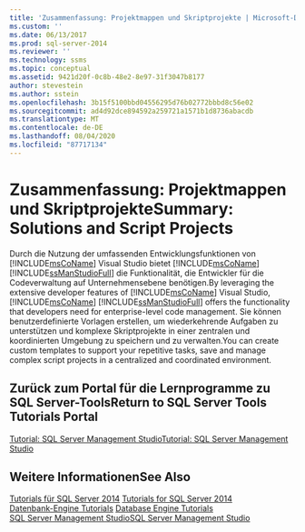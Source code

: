 ```yaml
---
title: 'Zusammenfassung: Projektmappen und Skriptprojekte | Microsoft-Dokumentation'
ms.custom: ''
ms.date: 06/13/2017
ms.prod: sql-server-2014
ms.reviewer: ''
ms.technology: ssms
ms.topic: conceptual
ms.assetid: 9421d20f-0c8b-48e2-8e97-31f3047b8177
author: stevestein
ms.author: sstein
ms.openlocfilehash: 3b15f5100bbd04556295d76b02772bbbd8c56e02
ms.sourcegitcommit: ad4d92dce894592a259721a1571b1d8736abacdb
ms.translationtype: MT
ms.contentlocale: de-DE
ms.lasthandoff: 08/04/2020
ms.locfileid: "87717134"
---
```

# <a name="summary-solutions-and-script-projects"></a><span data-ttu-id="5f9ba-102">Zusammenfassung: Projektmappen und Skriptprojekte</span><span class="sxs-lookup"><span data-stu-id="5f9ba-102">Summary: Solutions and Script Projects</span></span>
  <span data-ttu-id="5f9ba-103"> Durch die Nutzung der umfassenden Entwicklungsfunktionen von [!INCLUDE[msCoName](../../includes/msconame-md.md)] Visual Studio bietet [!INCLUDE[msCoName](../../includes/msconame-md.md)] [!INCLUDE[ssManStudioFull](../../includes/ssmanstudiofull-md.md)] die Funktionalität, die Entwickler für die Codeverwaltung auf Unternehmensebene benötigen.</span><span class="sxs-lookup"><span data-stu-id="5f9ba-103">By leveraging the extensive developer features of [!INCLUDE[msCoName](../../includes/msconame-md.md)] Visual Studio, [!INCLUDE[msCoName](../../includes/msconame-md.md)] [!INCLUDE[ssManStudioFull](../../includes/ssmanstudiofull-md.md)] offers the functionality that developers need for enterprise-level code management.</span></span> <span data-ttu-id="5f9ba-104">Sie können benutzerdefinierte Vorlagen erstellen, um wiederkehrende Aufgaben zu unterstützen und komplexe Skriptprojekte in einer zentralen und koordinierten Umgebung zu speichern und zu verwalten.</span><span class="sxs-lookup"><span data-stu-id="5f9ba-104">You can create custom templates to support your repetitive tasks, save and manage complex script projects in a centralized and coordinated environment.</span></span>  
  
## <a name="return-to-sql-server-tools-tutorials-portal"></a><span data-ttu-id="5f9ba-105">Zurück zum Portal für die Lernprogramme zu SQL Server-Tools</span><span class="sxs-lookup"><span data-stu-id="5f9ba-105">Return to SQL Server Tools Tutorials Portal</span></span>  
 [<span data-ttu-id="5f9ba-106">Tutorial: SQL Server Management Studio</span><span class="sxs-lookup"><span data-stu-id="5f9ba-106">Tutorial: SQL Server Management Studio</span></span>](tutorial-sql-server-management-studio.md)  
  
## <a name="see-also"></a><span data-ttu-id="5f9ba-107">Weitere Informationen</span><span class="sxs-lookup"><span data-stu-id="5f9ba-107">See Also</span></span>  
 <span data-ttu-id="5f9ba-108">[Tutorials für SQL Server 2014](tutorial-sql-server-management-studio.md) </span><span class="sxs-lookup"><span data-stu-id="5f9ba-108">[Tutorials for SQL Server 2014](tutorial-sql-server-management-studio.md) </span></span>  
 <span data-ttu-id="5f9ba-109">[Datenbank-Engine Tutorials](../../relational-databases/database-engine-tutorials.md) </span><span class="sxs-lookup"><span data-stu-id="5f9ba-109">[Database Engine Tutorials](../../relational-databases/database-engine-tutorials.md) </span></span>  
 [<span data-ttu-id="5f9ba-110">SQL Server Management Studio</span><span class="sxs-lookup"><span data-stu-id="5f9ba-110">SQL Server Management Studio</span></span>](../sql-server-management-studio-ssms.md)  
  
  
